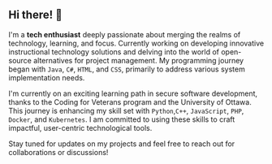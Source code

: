 <!--
**bilarikan/bilarikan** is a ✨ _special_ ✨ repository because its `README.md` (this file) appears on your GitHub profile.

Here are some ideas to get you started:

- 🔭 I’m currently working on ...
- 🌱 I’m currently learning ...
- 👯 I’m looking to collaborate on ...
- 🤔 I’m looking for help with ...
- 💬 Ask me about ...
- 📫 How to reach me: ...
- 😄 Pronouns: ...
- ⚡ Fun fact: ...
-->

## Hi there! 👋

I'm a **tech enthusiast** deeply passionate about merging the realms of technology, learning, and focus. Currently working on developing innovative instructional technology solutions and delving into the world of open-source alternatives for project management. My programming journey began with `Java`, `C#`, `HTML`, and `CSS`, primarily to address various system implementation needs.

I'm currently on an exciting learning path in secure software development, thanks to the Coding for Veterans program and the University of Ottawa. This journey is enhancing my skill set with `Python`,`C++`, `JavaScript`, `PHP`, `Docker`, and `Kubernetes`. I am committed to using these skills to craft impactful, user-centric technological tools.

Stay tuned for updates on my projects and feel free to reach out for collaborations or discussions!


